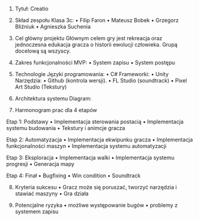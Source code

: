 1. Tytuł: Creatio
  
2. Skład zespołu
Klasa 3c:
  •	Filip Faron
  •	Mateusz Bobek
  •	Grzegorz Bliźniuk
  •	Agnieszka Suchenia
3. Cel główny projektu
  Głównym celem gry jest rekreacja oraz jednoczesna edukacja gracza o historii ewolucji człowieka.
  Grupą docelową są wszyscy.
4. Zakres funkcjonalności
MVP:
  •	System zapisu
  •	System postępu
5. Technologie
Języki programowania:
  •	C#
Frameworki:
  •	Unity
Narzędzia:
  •	Github (kontrola wersji).
  •	FL Studio (soundtrack)
  •	Pixel Art Studio (Tekstury)
6. Architektura systemu
Diagram:
 
7. Harmonogram prac dla 4 etapów

Etap 1: Podstawy
  •	Implementacja sterowania postacią
  •	Implementacja systemu budowania
  •	Tekstury i animcje gracza

Etap 2: Automatyzacja
  •	Implementacja ekwipunku gracza
  •	Implementacja funkcjonalności maszyn
  •	Implementacja systemu automatyzacji

Etap 3: Eksploracja
  •	Implementacja walki
  •	Implementacja systemu progresji
  •	Generacja mapy

Etap 4: Finał
  •	Bugfixing
  •	Win condition
  •	Soundtrack

8. Kryteria sukcesu
  •	Gracz może się poruszać, tworzyć narzędzia i stawiać maszyny
  •	Gra działa

9. Potencjalne ryzyka
  •	możliwe występowanie bugów
  •	problemy z systemem zapisu

